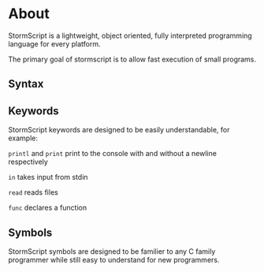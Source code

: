 # About

StormScript is a lightweight, object oriented, fully interpreted programming language for every platform.

The primary goal of stormscript is to allow fast execution of small programs.

## Syntax

## Keywords

StormScript keywords are designed to be easily understandable, for example:

`printl` and `print` print to the console with and without a newline respectively 

`in` takes input from stdin

`read` reads files

`func` declares a function

## Symbols

StormScript symbols are designed to be familier to any C family programmer while still easy to understand for new programmers.